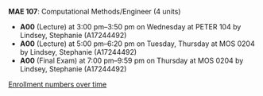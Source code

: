 **MAE 107**: Computational Methods/Engineer (4 units)

- **A00** (Lecture) at 3:00 pm–3:50 pm on Wednesday at PETER 104 by Lindsey, Stephanie (A17244492)
- **A00** (Lecture) at 5:00 pm–6:20 pm on Tuesday, Thursday at MOS 0204 by Lindsey, Stephanie (A17244492)
- **A00** (Final Exam) at 7:00 pm–9:59 pm on Thursday at MOS 0204 by Lindsey, Stephanie (A17244492)

[Enrollment numbers over time](./MAE107.tsv)
